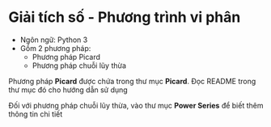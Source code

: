 # Giải tích số - Phương trình vi phân
* Ngôn ngữ: Python 3	
* Gồm 2 phương pháp: 
	* Phương pháp Picard
	* Phương pháp chuỗi lũy thừa
	
Phương pháp **Picard** được chứa trong thư mục **Picard**. Đọc README trong thư mục đó cho hướng dẫn sử dụng

Đối với phương pháp chuỗi lũy thừa, vào thư mục **Power Series** để biết thêm thông tin chi tiết
